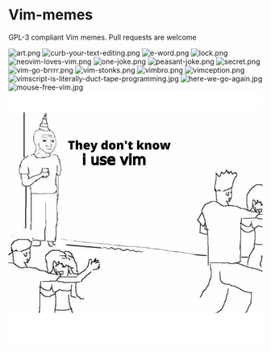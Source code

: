 # Vim-memes
GPL-3 compliant Vim memes.
Pull requests are welcome

![art.png](art.png)
![curb-your-text-editing.png](curb-your-text-editing.png)
![e-word.png](e-word.png)
![lock.png](lock.png)
![neovim-loves-vim.png](neovim-loves-vim.png)
![one-joke.png](one-joke.png)
![peasant-joke.png](peasant-joke.png)
![secret.png](secret.png)
![vim-go-brrrr.png](vim-go-brrrr.png)
![vim-stonks.png](vim-stonks.png)
![vimbro.png](vimbro.png)
![vimception.png](vimception.png)
![vimscript-is-literally-duct-tape-programming.jpg](vimscript-is-literally-duct-tape-programming.jpg)
![here-we-go-again.jpg](here-we-go-again.jpg)
![mouse-free-vim.jpg](mouse-free-vim.jpg)
![they-dont-know.png](they-dont-know.png)
